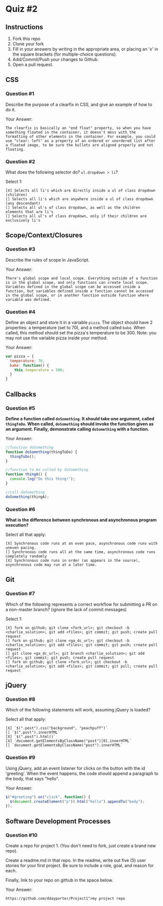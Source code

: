 # Quiz #2

## Instructions

1. Fork this repo
2. Clone your fork
3. Fill in your answers by writing in the appropriate area, or placing an 'x' in
the square brackets (for multiple-choice questions).
4. Add/Commit/Push your changes to Github.
5. Open a pull request.

## CSS

### Question #1

Describe the purpose of a clearfix in CSS, and give an example of how to do it.

Your Answer:
```text
The clearfix is basically an "end float" property, so when you have something floated in the container, it doesn't mess with the formatting of other elements in the container. For example, you could use "clear: left" as a property of an ordered or unordered list after a floated image, to be sure the bullets are aligned properly and not floating.
```

### Question #2

What does the following selector do?  `ul.dropdown > li`?

Select 1:
```
[X] Selects all li's which are directly inside a ul of class dropdown (children)
[] Selects all li's which are anywhere inside a ul of class dropdown (any descendant)
[] Selects all ul's of class dropdown, as well as the children elements that are li's
[] Selects all ul's of class dropdown, only if their children are exclusively li's
```

## Scope/Context/Closures

### Question #3

Describe the rules of scope in JavaScript.

Your Answer:
```text
There's global scope and local scope. Everything outside of a function is in the global scope, and only functions can create local scope. Variables defined in the global scope can be accessed inside a function, but variables defined inside a function cannot be accessed in the global scope, or in another function outside function where variable was defined.
```


### Question #4

Define an object and store it in a variable `pizza`. The object should have 2 properties: a temperature (set to 70), and a method called `bake`. When called, this method should set the pizza's temperature to be 300. Note: you may not use the variable pizza inside your method.

Your Answer:
```js
var pizza = {
  temperature: 70,
  bake: function() {
    this.temperature = 300;
  }
}
```

## Callbacks

### Question #5

**Define a function called `doSomething`. It should take one argument, called
`thingToDo`. When called, `doSomething` should invoke the function given as an
argument. Finally, demonstrate calling `doSomething` with a function.**

Your Answer:
```js
//function doSomething
function doSomething(thingToDo) {
  thingToDo();
}

//function to be called by doSomething
function thingA() {
  console.log("Do this thing!");
}

//call doSomething
doSomething(thingA);

```

### Question #6

**What is the difference between synchronous and asynchronous program execution?**

Select all that apply:
```
[X] Synchronous code runs at an even pace, asynchronous code runs with uneven pacing.
[] Synchronous code runs all at the same time, asynchronous code runs completely randomly
[X] Synchronous code runs in order (as appears in the source), asynchronous code may run at a later time.
```

## Git

### Question #7

Which of the following represents a correct workflow for submitting a PR on a non-master branch?
(ignore the lack of commit messages)

Select 1:
```
[X] fork on github; git clone <fork_url>; git checkout -b <charlie_solution>; git add <files>; git commit; git push; create pull request
[] fork on github; git clone <ga_dc_url>; git checkout -b <charlie_solution>; git add <files>; git commit; git push; create pull request
[] git clone <ga_dc_url>; git branch <charlie_solution>; git add <files>; git commit; git push; create pull request
[] fork on github; git clone <fork_url>; git checkout -b <charlie_solution>; git add <files>; git commit; git pull; create pull request
```

## jQuery

### Question #8

Which of the following statements will work, assuming jQuery is loaded?

Select all that apply:
```
[X] `$(".post").css("background", "peachpuff")`
[] `$(".post").innerHTML`
[X] `$(".post").html()`
[X] `document.getElementsByClassName("post")[0].innerHTML`
[] `document.getElementsByClassName("post").innerHTML`
```

### Question #9

Using jQuery, add an event listener for clicks on the button with the id 'greeting'. When the event happens, the code should append a paragraph to the body, that says "hello".

Your Answer:
```js
$("#greeting").on("click", function() {
  $(document.createElement("p")).html("hello").appendTo("body");
});
```

## Software Development Processes

### Question #10

Create a repo for project 1. (You don't need to fork, just create a brand new repo).

Create a readme.md in that repo. In the readme, write out five (5) user stories for your first project. Be sure to include a
role, goal, and reason for each.

Finally, link to your repo on github in the space below.

Your Answer:
```
https://github.com/ddayporter/Project1">my project repo
```

